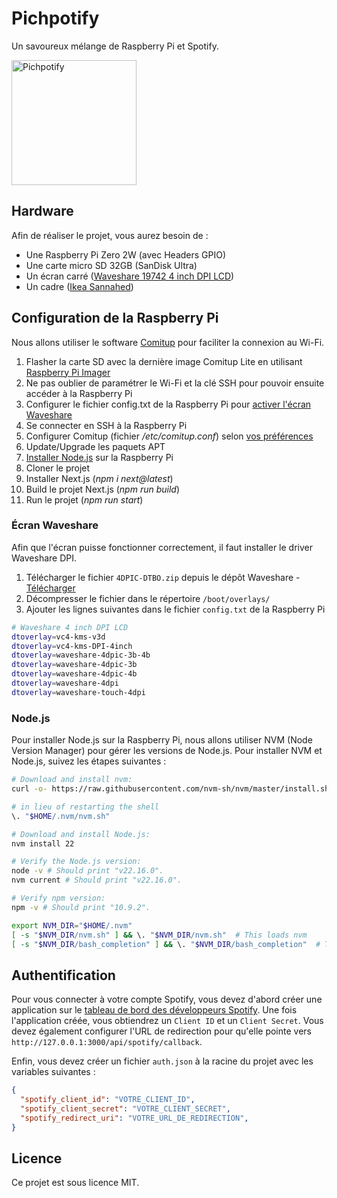 # Pichpotify

Un savoureux mélange de Raspberry Pi et Spotify.

<img src="https://github.com/user-attachments/assets/3eab194f-658e-47b7-9015-54f5427717e2" alt="Pichpotify" width="200"/>

## Hardware

Afin de réaliser le projet, vous aurez besoin de :
- Une Raspberry Pi Zero 2W (avec Headers GPIO)
- Une carte micro SD 32GB (SanDisk Ultra)
- Un écran carré ([Waveshare 19742 4 inch DPI LCD](https://www.waveshare.com/4inch-dpi-lcd-c.htm))
- Un cadre ([Ikea Sannahed](https://www.ikea.com/fr/fr/p/sannahed-cadre-blanc-00459116/))

## Configuration de la Raspberry Pi

Nous allons utiliser le software [Comitup](https://davesteele.github.io/comitup/) pour faciliter la connexion au Wi-Fi.

1. Flasher la carte SD avec la dernière image Comitup Lite en utilisant [Raspberry Pi Imager](https://www.raspberrypi.com/software/)
2. Ne pas oublier de paramétrer le Wi-Fi et la clé SSH pour pouvoir ensuite accéder à la Raspberry Pi
3. Configurer le fichier config.txt de la Raspberry Pi pour [activer l'écran Waveshare](#écran-waveshare)
4. Se connecter en SSH à la Raspberry Pi
5. Configurer Comitup (fichier */etc/comitup.conf*) selon [vos préférences](https://davesteele.github.io/comitup/man/comitup-conf.pdf)
6. Update/Upgrade les paquets APT
7. [Installer Node.js](#nodejs) sur la Raspberry Pi
8. Cloner le projet
9. Installer Next.js (*npm i next@latest*)
10. Build le projet Next.js (*npm run build*)
11. Run le projet (*npm run start*)

### Écran Waveshare

Afin que l'écran puisse fonctionner correctement, il faut installer le driver Waveshare DPI.
1. Télécharger le fichier `4DPIC-DTBO.zip` depuis le dépôt Waveshare - 
[Télécharger](https://files.waveshare.com/upload/8/8a/4DPIC-DTBO.zip)
2. Décompresser le fichier dans le répertoire `/boot/overlays/`
3. Ajouter les lignes suivantes dans le fichier `config.txt` de la Raspberry Pi

```bash
# Waveshare 4 inch DPI LCD
dtoverlay=vc4-kms-v3d
dtoverlay=vc4-kms-DPI-4inch
dtoverlay=waveshare-4dpic-3b-4b
dtoverlay=waveshare-4dpic-3b
dtoverlay=waveshare-4dpic-4b
dtoverlay=waveshare-4dpi
dtoverlay=waveshare-touch-4dpi
```

### Node.js

Pour installer Node.js sur la Raspberry Pi, nous allons utiliser NVM (Node Version Manager) pour gérer les versions de Node.js.
Pour installer NVM et Node.js, suivez les étapes suivantes :

```bash
# Download and install nvm:
curl -o- https://raw.githubusercontent.com/nvm-sh/nvm/master/install.sh | bash

# in lieu of restarting the shell
\. "$HOME/.nvm/nvm.sh"

# Download and install Node.js:
nvm install 22

# Verify the Node.js version:
node -v # Should print "v22.16.0".
nvm current # Should print "v22.16.0".

# Verify npm version:
npm -v # Should print "10.9.2".

export NVM_DIR="$HOME/.nvm"
[ -s "$NVM_DIR/nvm.sh" ] && \. "$NVM_DIR/nvm.sh"  # This loads nvm
[ -s "$NVM_DIR/bash_completion" ] && \. "$NVM_DIR/bash_completion"  # This loads nvm bash_completion
```

## Authentification

Pour vous connecter à votre compte Spotify, vous devez d'abord créer une application sur le [tableau de bord des développeurs Spotify](https://developer.spotify.com/dashboard/applications). Une fois l'application créée, vous obtiendrez un `Client ID` et un `Client Secret`.
Vous devez également configurer l'URL de redirection pour qu'elle pointe vers `http://127.0.0.1:3000/api/spotify/callback`.

Enfin, vous devez créer un fichier `auth.json` à la racine du projet avec les variables suivantes :

```json
{
  "spotify_client_id": "VOTRE_CLIENT_ID",
  "spotify_client_secret": "VOTRE_CLIENT_SECRET",
  "spotify_redirect_uri": "VOTRE_URL_DE_REDIRECTION",
}
```

## Licence

Ce projet est sous licence MIT. 